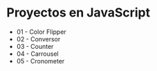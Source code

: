 # Proyectos en JavaScript

* 01 - Color Flipper
* 02 - Conversor
* 03 - Counter
* 04 - Carrousel
* 05 - Cronometer
